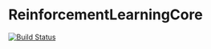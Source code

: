 # ReinforcementLearningCore

[![Build Status](https://travis-ci.com/JuliaReinforcementLearning/ReinforcementLearningCore.jl.svg?branch=master)](https://travis-ci.com/JuliaReinforcementLearning/ReinforcementLearningCore.jl)

